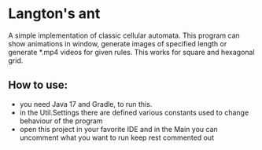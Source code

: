# Langton's ant
A simple implementation of classic cellular automata. This program can show animations in window, generate images of 
specified length or generate *.mp4 videos for given rules. This works for square and hexagonal grid.

## How to use:
 - you need Java 17 and Gradle, to run this.
 - in the Util.Settings there are defined various constants used to change behaviour of the program
 - open this project in your favorite IDE and in the Main you can uncomment what you want to run keep rest commented out